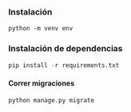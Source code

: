 ### Instalación

```
python -m venv env
```

### Instalación de dependencias

```python
pip install -r requirements.txt
```


#### Correr migraciones

```python
python manage.py migrate
```